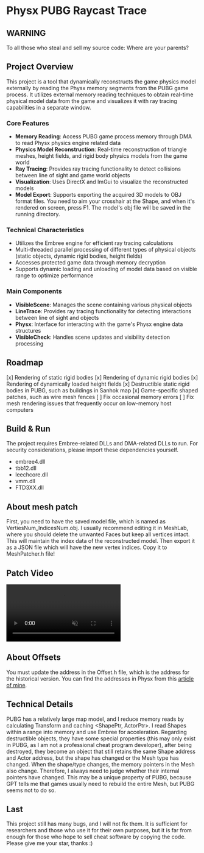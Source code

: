 # Physx PUBG Raycast Trace

## WARNING
To all those who steal and sell my source code: Where are your parents?

## Project Overview

This project is a tool that dynamically reconstructs the game physics model externally by reading the Physx memory segments from the PUBG game process. It utilizes external memory reading techniques to obtain real-time physical model data from the game and visualizes it with ray tracing capabilities in a separate window.

### Core Features

- **Memory Reading**: Access PUBG game process memory through DMA to read Physx physics engine related data
- **Physics Model Reconstruction**: Real-time reconstruction of triangle meshes, height fields, and rigid body physics models from the game world
- **Ray Tracing**: Provides ray tracing functionality to detect collisions between line of sight and game world objects
- **Visualization**: Uses DirectX and ImGui to visualize the reconstructed models
- **Model Export**: Supports exporting the acquired 3D models to OBJ format files. You need to aim your crosshair at the Shape, and when it's rendered on screen, press F1. The model's obj file will be saved in the running directory.

### Technical Characteristics

- Utilizes the Embree engine for efficient ray tracing calculations
- Multi-threaded parallel processing of different types of physical objects (static objects, dynamic rigid bodies, height fields)
- Accesses protected game data through memory decryption
- Supports dynamic loading and unloading of model data based on visible range to optimize performance

### Main Components

- **VisibleScene**: Manages the scene containing various physical objects
- **LineTrace**: Provides ray tracing functionality for detecting interactions between line of sight and objects
- **Physx**: Interface for interacting with the game's Physx engine data structures
- **VisibleCheck**: Handles scene updates and visibility detection processing

## Roadmap
[x] Rendering of static rigid bodies
[x] Rendering of dynamic rigid bodies
[x] Rendering of dynamically loaded height fields
[x] Destructible static rigid bodies in PUBG, such as buildings in Sanhok map
[x] Game-specific shaped patches, such as wire mesh fences
[ ] Fix occasional memory errors
[ ] Fix mesh rendering issues that frequently occur on low-memory host computers


## Build & Run
The project requires Embree-related DLLs and DMA-related DLLs to run. For security considerations, please import these dependencies yourself.
- embree4.dll
- tbb12.dll
- leechcore.dll
- vmm.dll
- FTD3XX.dll


## About mesh patch
First, you need to have the saved model file, which is named as VertiesNum_IndicesNum.obj. I usually recommend editing it in MeshLab, where you should delete the unwanted Faces but keep all vertices intact. This will maintain the index data of the reconstructed model. Then export it as a JSON file which will have the new vertex indices. Copy it to MeshPatcher.h file!

## Patch Video
<video src="./patch.mp4" controls="controls" muted="muted"></video>

## About Offsets
You must update the address in the Offset.h file, which is the address for the historical version. You can find the addresses in Physx from this [article of mine](https://super-timimus-838.notion.site/PhysX-6eccab27717c47d09a07917c4640e386?pvs=74).


## Technical Details

PUBG has a relatively large map model, and I reduce memory reads by calculating Transform and caching <ShapePtr, ActorPtr>. I read Shapes within a range into memory and use Embree for acceleration. Regarding destructible objects, they have some special properties (this may only exist in PUBG, as I am not a professional cheat program developer), after being destroyed, they become an object that still retains the same Shape address and Actor address, but the shape has changed or the Mesh type has changed. When the shape/type changes, the memory pointers in the Mesh also change. Therefore, I always need to judge whether their internal pointers have changed. This may be a unique property of PUBG, because GPT tells me that games usually need to rebuild the entire Mesh, but PUBG seems not to do so.


## Last
This project still has many bugs, and I will not fix them. It is sufficient for researchers and those who use it for their own purposes, but it is far from enough for those who hope to sell cheat software by copying the code.
Please give me your star, thanks :)